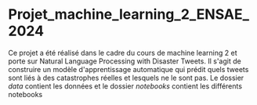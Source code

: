 # Projet_machine_learning_2_ENSAE_2024

Ce projet a été réalisé dans le cadre du cours de machine learning 2 et porte sur Natural Language Processing with Disaster Tweets. Il s'agit de construire un modèle d'apprentissage automatique qui prédit quels tweets sont liés à des catastrophes réelles et lesquels ne le sont pas.
Le dossier *data* contient les données et le dossier *notebooks* contient les différents notebooks
